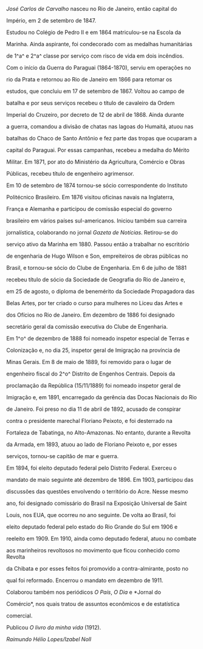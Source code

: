 

*José Carlos de Carvalho* nasceu no Rio de Janeiro, então capital do

Império, em 2 de setembro de 1847.



Estudou no Colégio de Pedro II e em 1864 matriculou-se na Escola da

Marinha. Ainda aspirante, foi condecorado com as medalhas humanitárias

de 1^a^ e 2^a^ classe por serviço com risco de vida em dois incêndios.

Com o início da Guerra do Paraguai (1864-1870), serviu em operações no

rio da Prata e retornou ao Rio de Janeiro em 1866 para retomar os

estudos, que concluiu em 17 de setembro de 1867. Voltou ao campo de

batalha e por seus serviços recebeu o título de cavaleiro da Ordem

Imperial do Cruzeiro, por decreto de 12 de abril de 1868. Ainda durante

a guerra, comandou a divisão de chatas nas lagoas do Humaitá, atuou nas

batalhas do Chaco de Santo Antônio e fez parte das tropas que ocuparam a

capital do Paraguai. Por essas campanhas, recebeu a medalha do Mérito

Militar. Em 1871, por ato do Ministério da Agricultura, Comércio e Obras

Públicas, recebeu título de engenheiro agrimensor.



Em 10 de setembro de 1874 tornou-se sócio correspondente do Instituto

Politécnico Brasileiro. Em 1876 visitou oficinas navais na Inglaterra,

França e Alemanha e participou de comissão especial do governo

brasileiro em vários países sul-americanos. Iniciou também sua carreira

jornalística, colaborando no jornal *Gazeta de Notícias*. Retirou-se do

serviço ativo da Marinha em 1880. Passou então a trabalhar no escritório

de engenharia de Hugo Wilson e Son, empreiteiros de obras públicas no

Brasil, e tornou-se sócio do Clube de Engenharia. Em 6 de julho de 1881

recebeu título de sócio da Sociedade de Geografia do Rio de Janeiro e,

em 25 de agosto, o diploma de benemérito da Sociedade Propagadora das

Belas Artes, por ter criado o curso para mulheres no Liceu das Artes e

dos Ofícios no Rio de Janeiro. Em dezembro de 1886 foi designado

secretário geral da comissão executiva do Clube de Engenharia.



Em 1^o^ de dezembro de 1888 foi nomeado inspetor especial de Terras e

Colonização e, no dia 25, inspetor geral de Imigração na província de

Minas Gerais. Em 8 de maio de 1889, foi removido para o lugar de

engenheiro fiscal do 2^o^ Distrito de Engenhos Centrais. Depois da

proclamação da República (15/11/1889) foi nomeado inspetor geral de

Imigração e, em 1891, encarregado da gerência das Docas Nacionais do Rio

de Janeiro. Foi preso no dia 11 de abril de 1892, acusado de conspirar

contra o presidente marechal Floriano Peixoto, e foi desterrado na

Fortaleza de Tabatinga, no Alto-Amazonas. No entanto, durante a Revolta

da Armada, em 1893, atuou ao lado de Floriano Peixoto e, por esses

serviços, tornou-se capitão de mar e guerra.



Em 1894, foi eleito deputado federal pelo Distrito Federal. Exerceu o

mandato de maio seguinte até dezembro de 1896. Em 1903, participou das

discussões das questões envolvendo o território do Acre. Nesse mesmo

ano, foi designado comissário do Brasil na Exposição Universal de Saint

Louis, nos EUA, que ocorreu no ano seguinte. De volta ao Brasil, foi

eleito deputado federal pelo estado do Rio Grande do Sul em 1906 e

reeleito em 1909. Em 1910, ainda como deputado federal, atuou no combate

aos marinheiros revoltosos no movimento que ficou conhecido como Revolta

da Chibata e por esses feitos foi promovido a contra-almirante, posto no

qual foi reformado. Encerrou o mandato em dezembro de 1911.



Colaborou também nos periódicos *O País*, *O Dia* e *Jornal do

Comércio*, nos quais tratou de assuntos econômicos e de estatística

comercial.



Publicou *O livro da minha vida* (1912).



*Raimundo Hélio Lopes/Izabel Noll*



